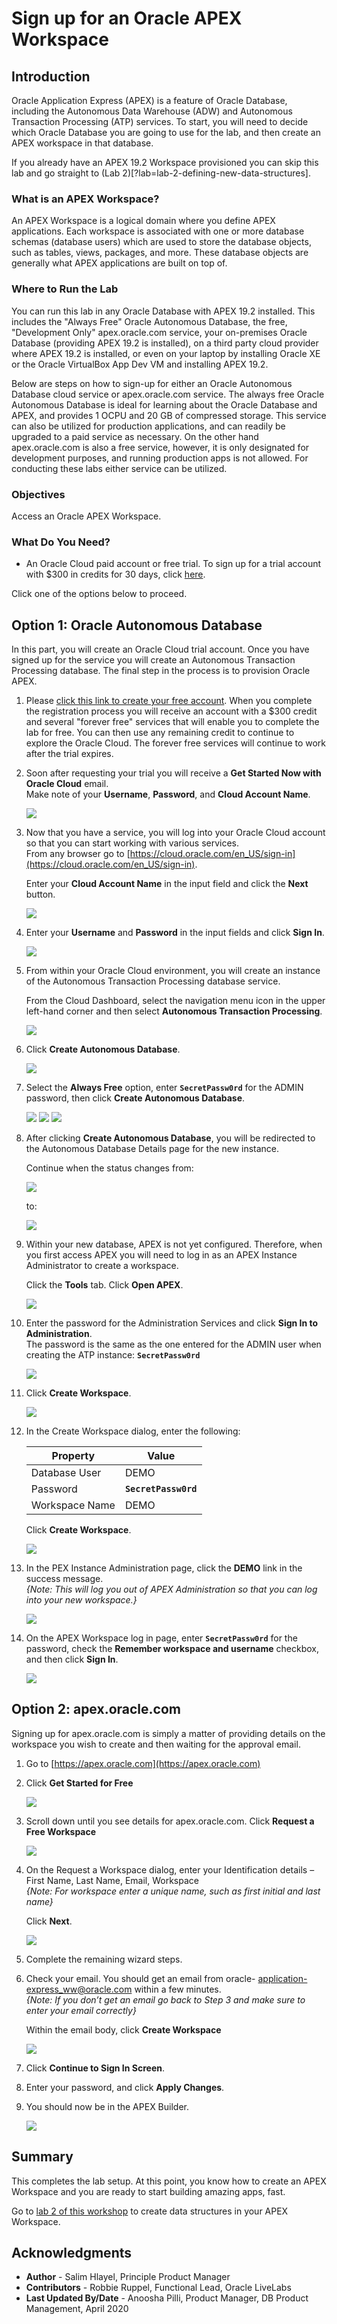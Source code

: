 # Sign up for an Oracle APEX Workspace

## Introduction

Oracle Application Express (APEX) is a feature of Oracle Database, including the Autonomous Data Warehouse (ADW) and Autonomous Transaction Processing (ATP) services. To start, you will need to decide which Oracle Database you are going to use for the lab, and then create an APEX workspace in that database.

If you already have an APEX 19.2 Workspace provisioned you can skip this lab and go straight to (Lab 2)[?lab=lab-2-defining-new-data-structures].

### What is an APEX Workspace?
An APEX Workspace is a logical domain where you define APEX applications. Each workspace is associated with one or more database schemas (database users) which are used to store the database objects, such as tables, views, packages, and more. These database objects are generally what APEX applications are built on top of.

### Where to Run the Lab
You can run this lab in any Oracle Database with APEX 19.2 installed. This includes the "Always Free" Oracle Autonomous Database, the free, "Development Only" apex.oracle.com service, your on-premises Oracle Database (providing APEX 19.2 is installed), on a third party cloud provider where APEX 19.2 is installed, or even on your laptop by installing Oracle XE or the Oracle VirtualBox App Dev VM and installing APEX 19.2.

Below are steps on how to sign-up for either an Oracle Autonomous Database cloud service or apex.oracle.com service. The always free Oracle Autonomous Database is ideal for learning about the Oracle Database and APEX, and provides 1 OCPU and 20 GB of compressed storage. This service can also be utilized for production applications, and can readily be upgraded to a paid service as necessary. On the other hand apex.oracle.com is also a free service, however, it is only designated for development purposes, and running production apps is not allowed. For conducting these labs either service can be utilized.

### Objectives
Access an Oracle APEX Workspace.

### What Do You Need?

- An Oracle Cloud paid account or free trial. To sign up for a trial account with $300 in credits for 30 days, click [here](http://oracle.com/cloud/free).

Click one of the options below to proceed.

## **Option 1**: Oracle Autonomous Database

In this part, you will create an Oracle Cloud trial account. Once you have signed up for the service you will create an Autonomous Transaction Processing database. The final step in the process is to provision Oracle APEX.

1.  Please [click this link to create your free account](https://myservices.us.oraclecloud.com/mycloud/signup?language=en&sourceType). When you complete the registration process you will receive an account with a $300 credit and several "forever free" services that will enable you to complete the lab for free. You can then use any remaining credit to continue to explore the Oracle Cloud. The forever free services will continue to work after the trial expires.

2.  Soon after requesting your trial you will receive a  **Get Started Now with Oracle Cloud** email.   
    Make note of your **Username**, **Password**, and **Cloud Account Name**.

    ![](images/get-started-email.png " ")

3. Now that you have a service, you will log into your Oracle Cloud account so that you can start working with various services.        
    From any browser go to [https://cloud.oracle.com/en_US/sign-in](https://cloud.oracle.com/en_US/sign-in).

    Enter your **Cloud Account Name** in the input field and click the **Next** button.

    ![](images/enter-oracle-cloud-account-name.png " ")

4. Enter your **Username** and **Password** in the input fields and click **Sign In**.

    ![](images/enter-user-name-and-password.png " ")

5. From within your Oracle Cloud environment, you will create an instance of the Autonomous Transaction Processing database service.

    From the Cloud Dashboard, select the navigation menu icon in the upper left-hand corner and then select **Autonomous Transaction Processing**.

    ![](https://objectstorage.us-phoenix-1.oraclecloud.com/p/SJgQwcGUvQ4LqtQ9xGsxRcgoSN19Wip9vSdk-D_lBzi7bhDP6eG1zMBl0I21Qvaz/n/c4u02/b/common/o/images/console/database-atp.png " ")

6. Click **Create Autonomous Database**.

    ![](images/click-create-autonomous-database.png " ")

7. Select the **Always Free** option, enter **```SecretPassw0rd```** for the ADMIN password, then click **Create Autonomous Database**.

    ![](images/atp-settings-1.png " ")
    ![](images/atp-settings-2.png " ")
    ![](images/atp-settings-3.png " ")

8. After clicking **Create Autonomous Database**, you will be redirected to the Autonomous Database Details page for the new instance.

    Continue when the status changes from:

    ![](images/status-provisioning.png " ")

    to:

    ![](images/status-available.png " ")

9. Within your new database, APEX is not yet configured. Therefore, when you first access APEX you will need to log in as an APEX Instance Administrator to create a workspace.

    Click the **Tools** tab.
    Click **Open APEX**.

    ![](images/click-apex.png " ")

10. Enter the password for the Administration Services and click **Sign In to Administration**.     
    The password is the same as the one entered for the ADMIN user when creating the ATP instance: **```SecretPassw0rd```**

    ![](images/log-in-as-admin.png " ")

4. Click **Create Workspace**.

    ![](images/welcome-create-workspace.png " ")

5. In the Create Workspace dialog, enter the following:

    | Property | Value |
    | --- | --- |
    | Database User | DEMO |
    | Password | **`SecretPassw0rd`** |
    | Workspace Name | DEMO |

    Click **Create Workspace**.

    ![](images/create-workspace.png " ")

6. In the PEX Instance Administration page, click the **DEMO** link in the success message.         
    *{Note: This will log you out of APEX Administration so that you can log into your new workspace.}*

    ![](images/log-out-from-admin.png " ")

7. On the APEX Workspace log in page, enter **``SecretPassw0rd``** for the password, check the **Remember workspace and username** checkbox, and then click **Sign In**.

    ![](images/log-in-to-workspace.png " ")

## **Option 2**: apex.oracle.com
Signing up for apex.oracle.com is simply a matter of providing details on the workspace you wish to create and then waiting for the approval email.

1. Go to [https://apex.oracle.com](https://apex.oracle.com)
2. Click **Get Started for Free**

    ![](images/get-started.png " ")

3. Scroll down until you see details for apex.oracle.com.  Click **Request a Free Workspace**

    ![](images/request-workspace.png " ")

3. On the Request a Workspace dialog, enter your Identification details – First Name, Last Name, Email, Workspace  
   *{Note: For workspace enter a unique name,
such as first initial and last name}*

    Click **Next**.

    ![](images/request-a-workspace.png " ")

3. Complete the remaining wizard steps.

4. Check your email. You should get an email from oracle- application-express_ww@oracle.com
within a few minutes.  
   *{Note: If you don’t get an email go
back to Step 3 and make sure to enter
your email correctly}*

    Within the email body, click **Create Workspace**

    ![](images/create-aoc-workspace.png " ")

3. Click **Continue to Sign In Screen**.
4. Enter your password, and click **Apply Changes**.
5. You should now be in the APEX Builder.

    ![](images/apex-builder.png " ")


## **Summary**

This completes the lab setup. At this point, you know how to create an APEX Workspace and you are ready to start building amazing apps, fast.

Go to [lab 2 of this workshop](?lab=lab-2-defining-new-data-structures) to create data structures in your APEX Workspace.

## **Acknowledgments**

- **Author** - Salim Hlayel, Principle Product Manager
- **Contributors** - Robbie Ruppel, Functional Lead, Oracle LiveLabs
- **Last Updated By/Date** - Anoosha Pilli, Product Manager, DB Product Management, April 2020
